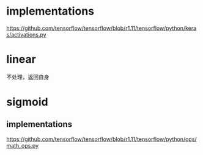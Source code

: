 # implementations
https://github.com/tensorflow/tensorflow/blob/r1.11/tensorflow/python/keras/activations.py
# linear
不处理，返回自身
# sigmoid
## implementations
https://github.com/tensorflow/tensorflow/blob/r1.11/tensorflow/python/ops/math_ops.py
